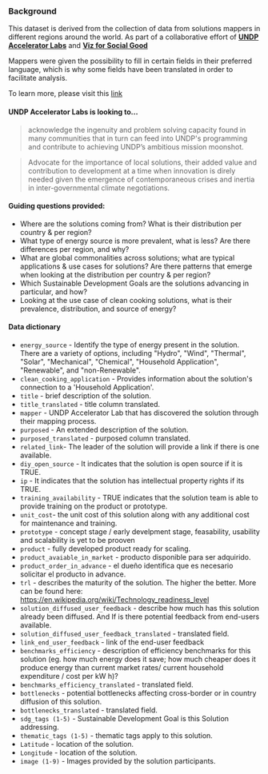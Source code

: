 ### Background

This dataset is derived from the collection of data from solutions mappers in different regions around the world. As part of a collaborative effort of **[UNDP Accelerator Labs](https://www.undp.org/acceleratorlabs)** and **[Viz for Social Good](https://www.vizforsocialgood.com/)**

Mappers were given the possibility to fill in certain fields in their preferred language, which is why some fields have been translated in order to facilitate analysis.

To learn more, please visit this [link](https://www.vizforsocialgood.com/join-a-project/2022/9/15/undp-accelerator-labs-network)



#### UNDP Accelerator Labs is looking to... 
> acknowledge the ingenuity and problem solving capacity found in many communities that in turn can feed into UNDP's programming and contribute to achieving UNDP’s ambitious mission moonshot.

> Advocate for the importance of local solutions, their added value and contribution to development at a time when innovation is direly needed given the emergence of contemporaneous crises and inertia in inter-governmental climate negotiations. 

#### Guiding questions provided:

- Where are the solutions coming from? What is their distribution per country & per region?
- What type of energy source is more prevalent, what is less? Are there differences per region, and why?
- What are global commonalities across solutions; what are typical applications & use cases for solutions? Are there patterns that emerge when looking at the distribution per country & per region? 
- Which Sustainable Development Goals are the solutions advancing in particular, and how?
- Looking at the use case of clean cooking solutions, what is their prevalence, distribution, and source of energy?


#### Data dictionary

- `energy_source` - Identify the type of energy present in the solution. There are a variety of options, including "Hydro", "Wind", "Thermal", "Solar", "Mechanical", "Chemical", "Household Application", "Renewable", and "non-Renewable".
- `clean_cooking_application` -  Provides information about the solution's connection to a 'Household Application'. 
- `title` - brief description of the solution.
- `title_translated` - title column translated.
- `mapper` - UNDP Accelerator Lab that has discovered the solution through their mapping process.
- `purposed` - An extended description of the solution.
- `purposed_translated` - purposed column translated.
- `related_link`- The leader of the solution will provide a link if there is one available.
- `diy_open_source` - It indicates that the solution is open source if it is TRUE.
- `ip` - It indicates that the solution has intellectual property rights if its TRUE. 
- `training_availability` - TRUE indicates that the solution team is able to provide training on the product or prototype.
- `unit_cost`- the unit cost of this solution along with any additional cost for maintenance and training.
- `prototype` - concept stage / early develpment stage, feasability, usability and scalability is yet to be prooven 
- `product` - fully developed product ready for scaling.
- `product_avaiable_in_market` - producto disponible para ser adquirido.
- `product_order_in_advance` - el dueño identifica que es necesario solicitar el producto in advance.
- `trl` - describes the maturity of the solution. The higher the better. More can be found here: https://en.wikipedia.org/wiki/Technology_readiness_level
- `solution_diffused_user_feedback` - describe how much has this solution already been diffused. And If is there potential feedback from end-users available.
- `solution_diffused_user_feedback_translated` - translated field. 
- `link_end_user_feedback` - link of the end-user feedback
- `benchmarks_efficiency` - description of  efficiency benchmarks for this solution (eg. how much energy does it save; how much cheaper does it produce energy than current market rates/ current household expenditure / cost per kW h)?
- `benchmarks_efficiency_translated` - translated field.
- `bottlenecks` - potential bottlenecks affecting cross-border or in country diffusion of this solution.
- `bottlenecks_translated` - translated field.
- `sdg_tags (1-5)` - Sustainable Development Goal is this Solution addressing.
- `thematic_tags (1-5)` - thematic tags apply to this solution.
- `Latitude` - location of the solution.
- `Longitude` - location of the solution.
- `image (1-9)` - Images provided by the solution participants.
